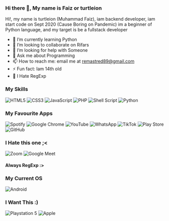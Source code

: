 ### Hi there 👋, My name is Faiz or turtleion

Hi!, my name is turtleion (Muhammad Faiz), iam backend developer, iam start code on Sept 2020 (Cause Boring on Pandemic) im a beginner of Python language, and my target is be a fullstack developer

- 🌱 I’m currently learning Python
- 👯 I’m looking to collaborate on Rifars
- 🤔 I’m looking for help with Someone
- 💬 Ask me about Programming
- 📫 How to reach me: email me at remastred89@gmail.com
- ⚡ Fun fact: Iam 14th old
- 🤮 I Hate RegExp

### My Skills
![HTML5](https://img.shields.io/badge/html5-%23E34F26.svg?style=for-the-badge&logo=html5&logoColor=white)
![CSS3](https://img.shields.io/badge/css3-%231572B6.svg?style=for-the-badge&logo=css3&logoColor=white)
![JavaScript](https://img.shields.io/badge/javascript-%23323330.svg?style=for-the-badge&logo=javascript&logoColor=%23F7DF1E)
![PHP](https://img.shields.io/badge/php-%23777BB4.svg?style=for-the-badge&logo=php&logoColor=white)
![Shell Script](https://img.shields.io/badge/shell_script-%23121011.svg?style=for-the-badge&logo=gnu-bash&logoColor=white)
![Python](https://img.shields.io/badge/python-3670A0?style=for-the-badge&logo=python&logoColor=ffdd54)

### My Favourite Apps
![Spotify](https://img.shields.io/badge/Spotify-1ED760?style=for-the-badge&logo=spotify&logoColor=white)
![Google Chrome](https://img.shields.io/badge/Google%20Chrome-4285F4?style=for-the-badge&logo=GoogleChrome&logoColor=white)
![YouTube](https://img.shields.io/badge/YouTube-%23FF0000.svg?style=for-the-badge&logo=YouTube&logoColor=white)
![WhatsApp](https://img.shields.io/badge/WhatsApp-25D366?style=for-the-badge&logo=whatsapp&logoColor=white)
![TikTok](https://img.shields.io/badge/TikTok-%23000000.svg?style=for-the-badge&logo=TikTok&logoColor=white)
![Play Store](https://img.shields.io/badge/Google_Play-414141?style=for-the-badge&logo=google-play&logoColor=white)
![GitHub](https://img.shields.io/badge/github-%23121011.svg?style=for-the-badge&logo=github&logoColor=white)

### I Hate this one ;<
![Zoom](https://img.shields.io/badge/Zoom-2D8CFF?style=for-the-badge&logo=zoom&logoColor=white)
![Google Meet](https://img.shields.io/badge/Google%20Meet-00897B?style=for-the-badge&logo=google-meet&logoColor=white)
#### Always RegExp :>

### My Current OS
![Android](https://img.shields.io/badge/Android-3DDC84?style=for-the-badge&logo=android&logoColor=white)


### I Want This :)
![Playstation 5](https://img.shields.io/badge/Playstation%205-003791?style=for-the-badge&logo=playstation-5&logoColor=white)
![Apple](https://img.shields.io/badge/Apple-%23000000.svg?style=for-the-badge&logo=apple&logoColor=white)
